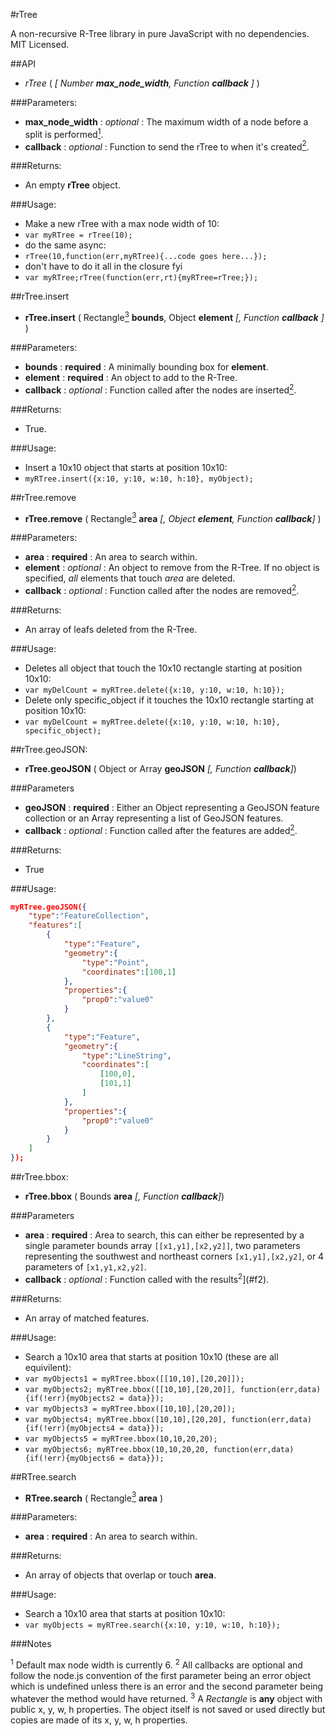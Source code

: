 #rTree

A non-recursive R-Tree library in pure JavaScript with no dependencies. MIT Licensed.

##API

-  *rTree* ( _[ Number **max_node_width**, Function **callback** ]_ )

###Parameters: 

-  **max_node_width** : _optional_ : The maximum width of a node before a split is performed[<sup>1</sup>](#f1).
-  **callback** : _optional_ : Function to send the rTree to when it's created[<sup>2</sup>](#f2).

###Returns: 

-  An empty **rTree** object.

###Usage: 

-  Make a new rTree with a max node width of 10:
- `var myRTree = rTree(10);`
-  do the same async:
-  `rTree(10,function(err,myRTree){...code goes here...});`
-  don't have to do it all in the closure fyi
-  `var myRTree;rTree(function(err,rt){myRTree=rTree;});`


##rTree.insert

-  **rTree.insert** ( Rectangle[<sup>3</sup>](#f3) **bounds**, Object **element** _[, Function **callback** ]_ )

###Parameters: 

-  **bounds** : **required** : A minimally bounding box for **element**.
- **element** : **required** : An object to add to the R-Tree.
- **callback** : _optional_ : Function called after the nodes are inserted[<sup>2</sup>](#f2).

###Returns: 

-  True.

###Usage: 

-  Insert a 10x10 object that starts at position 10x10:
- `myRTree.insert({x:10, y:10, w:10, h:10}, myObject);`


##rTree.remove

-  **rTree.remove** ( Rectangle[<sup>3</sup>](#f3) **area** _[, Object **element**, Function **callback**]_ )

###Parameters: 

-  **area** : **required** : An area to search within.
- **element** : _optional_ : An object to remove from the R-Tree. If no object is specified, *all* elements that touch *area* are deleted.
- **callback** : _optional_ : Function called after the nodes are removed[<sup>2</sup>](#f2).

###Returns: 

-  An array of leafs deleted from the R-Tree.

###Usage: 

- Deletes all object that touch the 10x10 rectangle starting at position 10x10:
- `var myDelCount = myRTree.delete({x:10, y:10, w:10, h:10});`
- Delete only specific_object if it touches the 10x10 rectangle starting at position 10x10:
- `var myDelCount = myRTree.delete({x:10, y:10, w:10, h:10}, specific_object);`

##rTree.geoJSON:

- **rTree.geoJSON** ( Object or Array **geoJSON** _[, Function **callback**]_)

###Parameters

- **geoJSON** : **required** : Either an Object representing a GeoJSON feature collection or an Array representing a list of GeoJSON features.
- **callback** : _optional_ : Function called after the features are added[<sup>2</sup>](#f2).

###Returns: 

- True

###Usage:

```JSON
myRTree.geoJSON({
	"type":"FeatureCollection",
	"features":[
		{
			"type":"Feature",
			"geometry":{
				"type":"Point",
				"coordinates":[100,1]
			},
			"properties":{
				"prop0":"value0"
			}
		},
		{
			"type":"Feature",
			"geometry":{
				"type":"LineString",
				"coordinates":[
					[100,0],
					[101,1]
				]
			},
			"properties":{
				"prop0":"value0"
			}
		}
	]
});
```

##rTree.bbox:

-  **rTree.bbox** ( Bounds **area** _[, Function **callback**]_)

###Parameters

-  **area** : **required** : Area to search, this can either be represented by a single parameter bounds array `[[x1,y1],[x2,y2]]`, two parameters representing the southwest and northeast corners `[x1,y1],[x2,y2]`, or 4 parameters of `[x1,y1,x2,y2]`.  
- **callback** : _optional_ : Function called with the results<sup>2</sup>](#f2).

###Returns:

- An array of matched features.

###Usage:
- Search a 10x10 area that starts at position 10x10 (these are all equivilent):
- `var myObjects1 = myRTree.bbox([[10,10],[20,20]]);`
- `var myObjects2; myRTree.bbox([[10,10],[20,20]], function(err,data){if(!err){myObjects2 = data}});`
- `var myObjects3 = myRTree.bbox([10,10],[20,20]);`
- `var myObjects4; myRTree.bbox([10,10],[20,20], function(err,data){if(!err){myObjects4 = data}});`
- `var myObjects5 = myRTree.bbox(10,10,20,20);`
- `var myObjects6; myRTree.bbox(10,10,20,20, function(err,data){if(!err){myObjects6 = data}});`

##RTree.search

-  **RTree.search** ( Rectangle[<sup>3</sup>](#f3) **area** )

###Parameters: 

-  **area** : **required** : An area to search within.

###Returns: 

-  An array of objects that overlap or touch **area**.

###Usage: 

-  Search a 10x10 area that starts at position 10x10:
- `var myObjects = myRTree.search({x:10, y:10, w:10, h:10});`


###Notes

<sup><a name="f1">1</a></sup> Default max node width is currently 6.
<sup><a name="f2">2</a></sup> All callbacks are optional and follow the node.js convention of the first parameter being an error object which is undefined unless there is an error and the second parameter being whatever the method would have returned.
<sup><a name="f3">3</a></sup> A _Rectangle_ is **any** object with public x, y, w, h properties. The object itself is not saved or used directly but copies are made of its x, y, w, h properties.